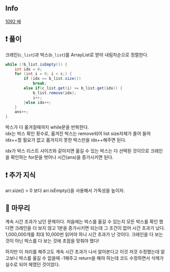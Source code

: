 ## Info

<a href="https://www.acmicpc.net/problem/1092" rel="nofollow">1092 배</a>

## ❗ 풀이

크레인(`c_list`)과 박스(`b_list`)를 ArrayList로 받아 내림차순으로 정렬한다.
```java
while (!b_list.isEmpty()) {
    int idx = 0;
    for (int i = 0; i < c;) {
        if (idx == b_list.size()) 
            break;
        else if(c_list.get(i) >= b_list.get(idx)) {
            b_list.remove(idx);
            i++;
        }else idx++;
    }
    ans++;
}
```

박스가 다 옮겨질때까지 while문을 반복한다.<br/>
idx는 박스 확인 횟수로, 옮겨진 박스는 remove되어 list size자체가 줄어 들어 idx++할 필요가 없고
옮겨지지 못한 박스만을 idx++해주면 된다.<br/>

idx가 박스 리스트 사이즈와 같아지면 옮길 수 있는 박스는 다 선택된 것이므로
크레인을 확인하는 for문을 벗어나 시간(ans)을 증가시키면 된다.<br/>

## ❗ 추가 지식

arr.size() > 0 보다 arr.isEmpty()을 사용해서 가독성을 높이자.

## 🙂 마무리

계속 시간 초과가 났던 문제이다. 처음에는 박스를 옮길 수 있는지 모든 박스를 확인 했다면
크레인을 더 보지 않고 1분을 증가시키면 되는데 그 조건이 없어 시간 초과가 났다.<br/>
1,000,000개를 최대 10,000번 읽어야 하니 시간 초과가 난 것이다. 크레인을 다 보는 것이 아닌
박스를 다 보는 것에 초점을 맞춰야 했다!<br/>

하지만 이 처리를 해주고도 계속 시간 초과가 나서 알아본다고 이것 저것 수정했는데 알고보니 
박스를 옮길 수 없을때 -1해주고 return을 해야 하는데 코드 수정하면서 삭제가 실수로 되어 헤맸던 것이었다.<br/> 



